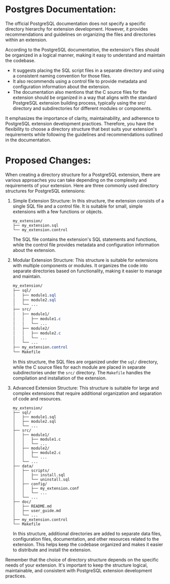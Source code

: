# Postgres Documentation:
The official PostgreSQL documentation does not specify a specific directory hierarchy for extension development. However, it provides recommendations and guidelines on organizing the files and directories within an extension.

According to the PostgreSQL documentation, the extension's files should be organized in a logical manner, making it easy to understand and maintain the codebase. 
- It suggests placing the SQL script files in a separate directory and using a consistent naming convention for those files. 
- It also recommends using a control file to provide metadata and configuration information about the extension.
- The documentation also mentions that the C source files for the extension should be organized in a way that aligns with the standard PostgreSQL extension building process, typically using the src/ directory and subdirectories for different modules or components.

It emphasizes the importance of clarity, maintainability, and adherence to PostgreSQL extension development practices. Therefore, you have the flexibility to choose a directory structure that best suits your extension's requirements while following the guidelines and recommendations outlined in the documentation.

# Proposed Changes:
When creating a directory structure for a PostgreSQL extension, there are various approaches you can take depending on the complexity and requirements of your extension. Here are three commonly used directory structures for PostgreSQL extensions:

1.  Simple Extension Structure: In this structure, the extension consists of a single SQL file and a control file. It is suitable for small, simple extensions with a few functions or objects.
    
    ```
    my_extension/
    ├── my_extension.sql
    └── my_extension.control
    
    ```
    
    The SQL file contains the extension's SQL statements and functions, while the control file provides metadata and configuration information about the extension.
    
2.  Modular Extension Structure: This structure is suitable for extensions with multiple components or modules. It organizes the code into separate directories based on functionality, making it easier to manage and maintain.
    
    ```css
    my_extension/
    ├── sql/
    │   ├── module1.sql
    │   ├── module2.sql
    │   └── ...
    ├── src/
    │   ├── module1/
    │   │   ├── module1.c
    │   │   └── ...
    │   ├── module2/
    │   │   ├── module2.c
    │   │   └── ...
    │   └── ...
    ├── my_extension.control
    └── Makefile
    
    ```
    
    In this structure, the SQL files are organized under the `sql/` directory, while the C source files for each module are placed in separate subdirectories under the `src/` directory. The `Makefile` handles the compilation and installation of the extension.
    
3.  Advanced Extension Structure: This structure is suitable for large and complex extensions that require additional organization and separation of code and resources.
    
    ```arduino
    my_extension/
    ├── sql/
    │   ├── module1.sql
    │   ├── module2.sql
    │   └── ...
    ├── src/
    │   ├── module1/
    │   │   ├── module1.c
    │   │   └── ...
    │   ├── module2/
    │   │   ├── module2.c
    │   │   └── ...
    │   └── ...
    ├── data/
    │   ├── scripts/
    │   │   ├── install.sql
    │   │   └── uninstall.sql
    │   ├── config/
    │   │   ├── my_extension.conf
    │   │   └── ...
    │   └── ...
    ├── doc/
    │   ├── README.md
    │   ├── user_guide.md
    │   └── ...
    ├── my_extension.control
    └── Makefile
    
    ```
    
    In this structure, additional directories are added to separate data files, configuration files, documentation, and other resources related to the extension. This helps keep the codebase organized and makes it easier to distribute and install the extension.
    

Remember that the choice of directory structure depends on the specific needs of your extension. It's important to keep the structure logical, maintainable, and consistent with PostgreSQL extension development practices.
